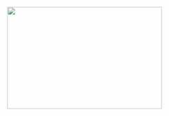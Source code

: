 <img src="https://files.catbox.moe/ngrhoy.gif" width="360" align="center" class="fr-fir fr-dii" height="239"></div>
